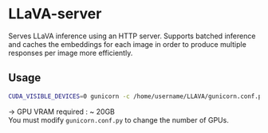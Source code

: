 # LLaVA-server

Serves LLaVA inference using an HTTP server. Supports batched inference and caches the embeddings for each image in order to produce multiple responses per image more efficiently.

## Usage
```bash
CUDA_VISIBLE_DEVICES=0 gunicorn -c /home/username/LLAVA/gunicorn.conf.py "LLAVA.app:create_app()"
```
-> GPU VRAM required : ~ 20GB\
You must modify `gunicorn.conf.py` to change the number of GPUs.
